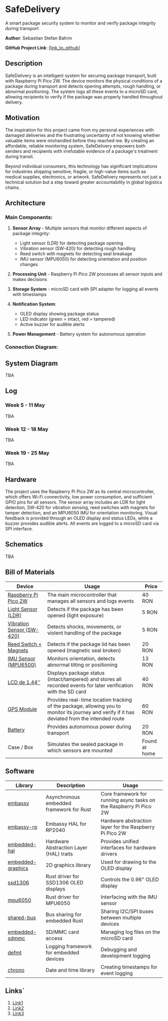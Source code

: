 # **SafeDelivery**

A smart package security system to monitor and verify package integrity during transport

**Author**: Sebastian Stefan Bahrin  

**GitHub Project Link**: [\[link_to_github\]](https://github.com/UPB-PMRust-Students/proiect-SebiBahrin)

## **Description**

SafeDelivery is an intelligent system for securing package transport, built with Raspberry Pi Pico 2W. The device monitors the physical conditions of a package during transport and detects opening attempts, rough handling, or abnormal positioning. The system logs all these events to a microSD card, allowing recipients to verify if the package was properly handled throughout delivery.

## **Motivation**

The inspiration for this project came from my personal experiences with damaged deliveries and the frustrating uncertainty of not knowing whether valuable items were mishandled before they reached me. By creating an affordable, reliable monitoring system, SafeDelivery empowers both senders and recipients with irrefutable evidence of a package's treatment during transit.

Beyond individual consumers, this technology has significant implications for industries shipping sensitive, fragile, or high-value items such as medical supplies, electronics, or artwork. SafeDelivery represents not just a technical solution but a step toward greater accountability in global logistics chains.

## **Architecture**

### Main Components:

1. **Sensor Array** - Multiple sensors that monitor different aspects of package integrity:
   - Light sensor (LDR) for detecting package opening
   - Vibration sensor (SW-420) for detecting rough handling
   - Reed switch with magnets for detecting seal breakage
   - IMU sensor (MPU6050) for detecting orientation and position changes

2. **Processing Unit** - Raspberry Pi Pico 2W processes all sensor inputs and makes decisions

3. **Storage System** - microSD card with SPI adapter for logging all events with timestamps

4. **Notification System**:
   - OLED display showing package status
   - LED indicator (green = intact, red = tampered)
   - Active buzzer for audible alerts

5. **Power Management** - Battery system for autonomous operation

### Connection Diagram:
## System Diagram
TBA

## **Log**

### **Week 5 - 11 May**
TBA

### **Week 12 - 18 May**
TBA

### **Week 19 - 25 May**
TBA

## **Hardware**

The project uses the Raspberry Pi Pico 2W as its central microcontroller, which offers Wi-Fi connectivity, low power consumption, and sufficient GPIO pins for all sensors. The sensor array includes an LDR for light detection, SW-420 for vibration sensing, reed switches with magnets for tamper detection, and an MPU6050 IMU for orientation monitoring. Visual feedback is provided through an OLED display and status LEDs, while a buzzer provides audible alerts. All events are logged to a microSD card via SPI interface.

## **Schematics**
TBA

## **Bill of Materials**

| **Device** | **Usage** | **Price** |
|------------|-----------|-----------|
| [Raspberry Pi Pico 2W](https://www.optimusdigital.ro/ro/placi-raspberry-pi/13327-raspberry-pi-pico-2-w.html?search_query=raspberry+pi+pico&results=26) | The main microcontroller that manages all sensors and logs events | 40 RON |
| [Light Sensor (LDR)](https://www.bitmi.ro/electronica/modul-senzor-cu-fotorezistor-ldr-compatibil-arduino-10394.html) | Detects if the package has been opened (light exposure) | 5 RON |
| [Vibration Sensor (SW-420)](https://www.bitmi.ro/electronica/senzor-vibratie-sw-420-11516.html) | Detects shocks, movements, or violent handling of the package | 5 RON |
| [Reed Switch + Magnets](https://www.bitmi.ro/senzor-magnetic-digital-reed-magnetron-10460.html?gad_campaignid=22504586579) | Detects if the package lid has been opened (magnetic seal broken) | 20 RON |
| [IMU Sensor (MPU6500)](https://www.bitmi.ro/module-electronice/modul-accelerometru-giroscop-pe-6-axe-i2c-mpu-6500-gy-6500-11213.html) | Monitors orientation, detects abnormal tilting or positioning | 13 RON |
|  [LCD de 1.44''](https://www.optimusdigital.ro/ro/optoelectronice-lcd-uri/2167-lcd-de-144-pentru-stc-stm32-i-arduino.html?gad_campaignid=19615979487) | Displays package status (intact/tampered) and stores all recorded events for later verification with the SD card | 40 RON |
| [GPS Module](https://www.optimusdigital.ro/ro/gps/8239-modul-gps-neo-7m.html?search_query=modul+gps&results=34) | Provides real-time location tracking of the package, allowing you to monitor its journey and verify if it has deviated from the intended route | 60 RON |
| [Battery](https://www.optimusdigital.ro/ro/suporturi-de-baterii/4057-suport-pentru-baterie-de-12v-23a.html?search_query=baterie&results=311)  | Provides autonomous power during transport | 20 RON |
| Case / Box | Simulates the sealed package in which sensors are mounted | Found at home |

## **Software**

| **Library** | **Description** | **Usage** |
|-------------|-----------------|-----------|
| [embassy](https://embassy.dev/) | Asynchronous embedded framework for Rust | Core framework for running async tasks on the Raspberry Pi Pico 2W |
| [embassy-rp](https://embassy.dev/) | Embassy HAL for RP2040 | Hardware abstraction layer for the Raspberry Pi Pico 2W |
| [embedded-hal](https://github.com/rust-embedded/embedded-hal) | Hardware Abstraction Layer (HAL) traits | Provides unified interfaces for hardware drivers |
| [embedded-graphics](https://github.com/embedded-graphics/embedded-graphics) | 2D graphics library | Used for drawing to the OLED display |
| [ssd1306](https://github.com/jamwaffles/ssd1306) | Rust driver for SSD1306 OLED displays | Controls the 0.96" OLED display |
| [mpu6050](https://github.com/juliangaal/mpu6050) | Rust driver for MPU6050 | Interfacing with the IMU sensor |
| [shared-bus](https://github.com/Rahix/shared-bus) | Bus sharing for embedded Rust | Sharing I2C/SPI buses between multiple devices |
| [embedded-sdmmc](https://github.com/rust-embedded-community/embedded-sdmmc-rs) | SD/MMC card access | Managing log files on the microSD card |
| [defmt](https://github.com/knurling-rs/defmt) | Logging framework for embedded devices | Debugging and development logging |
| [chrono](https://github.com/chronotope/chrono) | Date and time library | Creating timestamps for event logging |

## **Links**`

1. [Link1](https://github.com/SebiBahrin)
2. [Link2](https://github.com/SebiBahrin)
3. [Link3](https://github.com/SebiBahrin)
